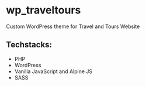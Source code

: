 # wp_traveltours
Custom WordPress theme for Travel and Tours Website

## Techstacks:
- PHP
- WordPress
- Vanilla JavaScript and Alpine JS
- SASS
